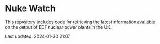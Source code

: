 # Nuke Watch

This repository includes code for retrieving the latest information available on the output of EDF nuclear power plants in the UK.

Last updated: 2024-01-30 21:07